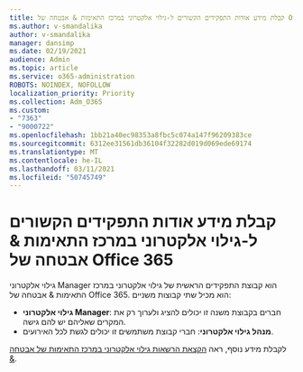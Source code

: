 ```yaml
---
title: קבלת מידע אודות התפקידים הקשורים ל-גילוי אלקטרוני במרכז התאימות & אבטחה של Office 365
ms.author: v-smandalika
author: v-smandalika
manager: dansimp
ms.date: 02/19/2021
audience: Admin
ms.topic: article
ms.service: o365-administration
ROBOTS: NOINDEX, NOFOLLOW
localization_priority: Priority
ms.collection: Adm_O365
ms.custom:
- "7363"
- "9000722"
ms.openlocfilehash: 1bb21a40ec98353a8fbc5c074a147f96209383ce
ms.sourcegitcommit: 6312ee31561db36104f32282d019d069ede69174
ms.translationtype: MT
ms.contentlocale: he-IL
ms.lasthandoff: 03/11/2021
ms.locfileid: "50745749"
---
```

# <a name="learn-about-ediscovery-related-roles-in-the-office-365-security--compliance-center"></a>קבלת מידע אודות התפקידים הקשורים ל-גילוי אלקטרוני במרכז התאימות & אבטחה של Office 365

גילוי אלקטרוני Manager הוא קבוצת התפקידים הראשית של גילוי אלקטרוני במרכז התאימות & אבטחה של Office 365. הוא מכיל שתי קבוצות משניים:

- **גילוי אלקטרוני Manager**: חברים בקבוצת משנה זו יכולים להציג ולערוך רק את המקרים שאליהם יש להם גישה.
- **מנהל גילוי אלקטרוני**: חברי קבוצת משתמשים זו יכולים לגשת לכל האירועים.

לקבלת מידע נוסף, ראה [הקצאת הרשאות גילוי אלקטרוני במרכז התאימות של אבטחה &](https://docs.microsoft.com/microsoft-365/compliance/assign-ediscovery-permissions).